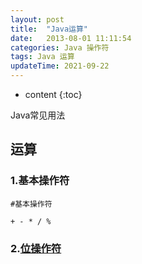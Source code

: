```yaml
---
layout: post
title:  "Java运算"
date:   2013-08-01 11:11:54
categories: Java 操作符
tags: Java 运算
updateTime: 2021-09-22 
---
```


* content
{:toc}

Java常见用法

## 运算

### 1.基本操作符

```shell
#基本操作符

+ - * / %
```

### 2.[位操作符](https://baike.baidu.com/item/%E7%A7%BB%E4%BD%8D%E8%BF%90%E7%AE%97%E7%AC%A6/5622348?fr=aladdin)

```shell

```







```java

```

